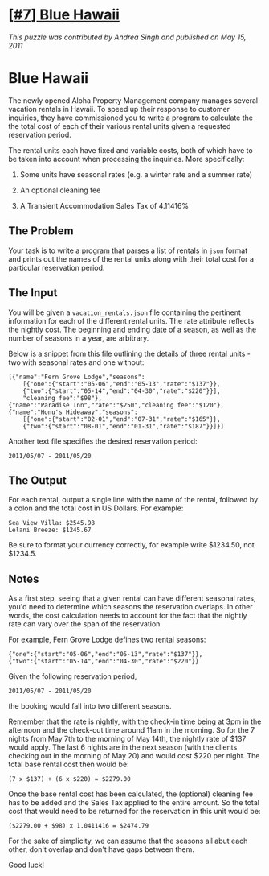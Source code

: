 # [[#7] Blue Hawaii](http://puzzlenode.com/puzzles/7-blue-hawaii)

_This puzzle was contributed by Andrea Singh and published on May 15, 2011_

Blue Hawaii
=================

The newly opened Aloha Property Management company manages several vacation rentals in Hawaii. To speed up their response to customer inquiries, they have commissioned you to write a program to calculate the the total cost of each of their various rental units given a requested reservation period.

The rental units each have fixed and variable costs, both of which have to be taken into account when processing the inquiries. More specifically: 
 
1) Some units have seasonal rates (e.g. a winter rate and a summer rate)

2) An optional cleaning fee

3) A Transient Accommodation Sales Tax of 4.11416%


The Problem
-------------

Your task is to write a program that parses a list of rentals in `json` format and prints out the names of the rental units along with their total cost for a particular reservation period.

The Input
-----------

You will be given a `vacation_rentals.json` file containing the pertinent information for each of the different rental units. The rate attribute reflects the nightly cost. The beginning and ending date of a season, as well as the number of seasons in a year, are arbitrary.

Below is a snippet from this file outlining the details of three rental units - two with seasonal rates and one without:

    [{"name":"Fern Grove Lodge","seasons":
        [{"one":{"start":"05-06","end":"05-13","rate":"$137"}},
        {"two":{"start":"05-14","end":"04-30","rate":"$220"}}],
        "cleaning fee":"$98"},
    {"name":"Paradise Inn","rate":"$250","cleaning fee":"$120"},
    {"name":"Honu's Hideaway","seasons":
        [{"one":{"start":"02-01","end":"07-31","rate":"$165"}},
        {"two":{"start":"08-01","end":"01-31","rate":"$187"}}]}]
      
Another text file specifies the desired reservation period:

    2011/05/07 - 2011/05/20
      
The Output
-----------

For each rental, output a single line with the name of the rental, followed by a colon and the total cost in US Dollars. For example:

    Sea View Villa: $2545.98
    Lelani Breeze: $1245.67

Be sure to format your currency correctly, for example write $1234.50, not $1234.5. 
  
Notes
-----------------------

As a first step, seeing that a given rental can have different seasonal rates, you'd need to determine which seasons the reservation overlaps. In other words, the cost calculation needs to account for the fact that the nightly rate can vary over the span of the reservation. 

For example, Fern Grove Lodge defines two rental seasons:

    {"one":{"start":"05-06","end":"05-13","rate":"$137"}},
    {"two":{"start":"05-14","end":"04-30","rate":"$220"}}
            
Given the following reservation period,

    2011/05/07 - 2011/05/20
        
the booking would fall into two different seasons. 

Remember that the rate is nightly, with the check-in time being at 3pm in the afternoon and the check-out time around 11am in the morning. So for the 7 nights from May 7th to the morning of May 14th, the nightly rate of $137 would apply. The last 6 nights are in the next season (with the clients checking out in the morning of May 20) and would cost $220 per night. The total base rental cost then would be:

  
    (7 x $137) + (6 x $220) = $2279.00

Once the base rental cost has been calculated, the (optional) cleaning fee has to be added and the Sales Tax applied to the entire amount. So the total cost that would need to be returned for the reservation in this unit would be: 

    ($2279.00 + $98) x 1.0411416 = $2474.79

For the sake of simplicity, we can assume that the seasons all abut each other, don't overlap and don't have gaps between them.

Good luck!